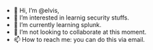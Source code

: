- 👋 Hi, I’m @elvis,
- 👀 I’m interested in learnig security stuffs.
- 🌱 I’m currently learning splunk.
- 💞️ I’m not looking to collaborate at this moment.
- 📫 How to reach me: you can do this via email.

<!---
elvisdree/elvisdree is a ✨ special ✨ repository because its `README.md` (this file) appears on your GitHub profile.
You can click the Preview link to take a look at your changes.
--->
